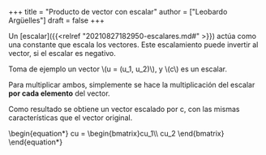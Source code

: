 +++
title = "Producto de vector con escalar"
author = ["Leobardo Argüelles"]
draft = false
+++

Un [escalar]({{<relref "20210827182950-escalares.md#" >}}) actúa como una constante que escala los vectores.
Este escalamiento puede invertir al vector, si el escalar es negativo.

Toma de ejemplo un vector \\(u = (u\_1, u\_2)\\), y \\(c\\) es un escalar.

Para multiplicar ambos, simplemente se hace la multiplicación del
escalar **por cada elemento** del vector.

Como resultado se obtiene un vector escalado por c, con las mismas características
que el vector original.

\begin{equation\*}
cu = \begin{bmatrix}cu\_1\\\ cu\_2 \end{bmatrix}
\end{equation\*}
